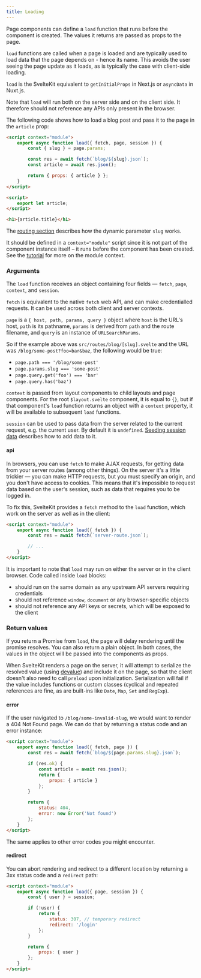```yaml
---
title: Loading
---
```


Page components can define a `load` function that runs before the component is created. The values it returns are passed as props to the page.

`load` functions are called when a page is loaded and are typically used to load data that the page depends on - hence its name. This avoids the user seeing the page update as it loads, as is typically the case with client-side loading.

`load` is the SvelteKit equivalent to `getInitialProps` in Next.js or `asyncData` in Nuxt.js.

Note that `load` will run both on the server side and on the client side. It therefore should not reference any APIs only present in the browser.

The following code shows how to load a blog post and pass it to the page in the `article` prop:

```html
<script context="module">
	export async function load({ fetch, page, session }) {
		const { slug } = page.params;

		const res = await fetch(`blog/${slug}.json`);
		const article = await res.json();

		return { props: { article } };
	}
</script>

<script>
	export let article;
</script>

<h1>{article.title}</h1>
```

The [routing section](docs#Routing) describes how the dynamic parameter `slug` works.

It should be defined in a `context="module"` script since it is not part of the component instance itself – it runs before the component has been created. See the [tutorial](https://svelte.dev/tutorial/module-exports) for more on the module context.

### Arguments

The `load` function receives an object containing four fields — `fetch`, `page`, `context`, and `session`.

`fetch` is equivalent to the native `fetch` web API, and can make credentialled requests. It can be used across both client and server contexts.

`page` is a `{ host, path, params, query }` object where `host` is the URL's host, `path` is its pathname, `params` is derived from `path` and the route filename, and `query` is an instance of `URLSearchParams`.

So if the example above was `src/routes/blog/[slug].svelte` and the URL was `/blog/some-post?foo=bar&baz`, the following would be true:

- `page.path === '/blog/some-post'`
- `page.params.slug === 'some-post'`
- `page.query.get('foo') === 'bar'`
- `page.query.has('baz')`

`context` is passed from layout components to child layouts and page components. For the root `$layout.svelte` component, it is equal to `{}`, but if that component's `load` function returns an object with a `context` property, it will be available to subsequent `load` functions.

`session` can be used to pass data from the server related to the current request, e.g. the current user. By default it is `undefined`. [Seeding session data](docs#Seeding_session_data) describes how to add data to it.

#### api

In browsers, you can use `fetch` to make AJAX requests, for getting data from your server routes (among other things). On the server it's a little trickier — you can make HTTP requests, but you must specify an origin, and you don't have access to cookies. This means that it's impossible to request data based on the user's session, such as data that requires you to be logged in.

To fix this, SvelteKit provides a `fetch` method to the `load` function, which work on the server as well as in the client:

```html
<script context="module">
	export async function load({ fetch }) {
		const res = await fetch(`server-route.json`);

		// ...
	}
</script>
```

It is important to note that `load` may run on either the server or in the client browser. Code called inside `load` blocks:

- should run on the same domain as any upstream API servers requiring credentials
- should not reference `window`, `document` or any browser-specific objects
- should not reference any API keys or secrets, which will be exposed to the client

### Return values

If you return a Promise from `load`, the page will delay rendering until the promise resolves. You can also return a plain object. In both cases, the values in the object will be passed into the components as props.

When SvelteKit renders a page on the server, it will attempt to serialize the resolved value (using [devalue](https://github.com/Rich-Harris/devalue)) and include it on the page, so that the client doesn't also need to call `preload` upon initialization. Serialization will fail if the value includes functions or custom classes (cyclical and repeated references are fine, as are built-ins like `Date`, `Map`, `Set` and `RegExp`).

#### error

If the user navigated to `/blog/some-invalid-slug`, we would want to render a 404 Not Found page. We can do that by returning a status code and an error instance:

```html
<script context="module">
	export async function load({ fetch, page }) {
		const res = await fetch(`blog/${page.params.slug}.json`);

		if (res.ok) {
			const article = await res.json();
			return {
				props: { article }
			};
		}

		return {
			status: 404,
			error: new Error('Not found')
		};
	}
</script>
```

The same applies to other error codes you might encounter.

#### redirect

You can abort rendering and redirect to a different location by returning a 3xx status code and a `redirect` path:

```html
<script context="module">
	export async function load({ page, session }) {
		const { user } = session;

		if (!user) {
			return {
				status: 307, // temporary redirect
				redirect: '/login'
			};
		}

		return {
			props: { user }
		};
	}
</script>
```
